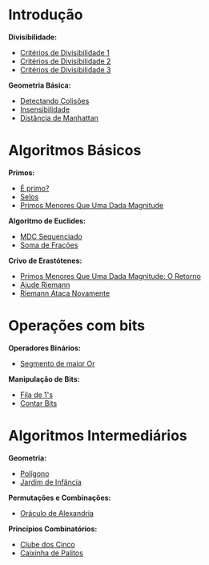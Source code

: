 # Introdução
**Divisibilidade:**
- [Critérios de Divisibilidade 1](https://github.com/3Strela/Competitive_Programing/blob/master/NepsAcademy/AnyEx/Critérios%20de%20Divisibilidade%201.cpp)
- [Critérios de Divisibilidade 2](https://github.com/3Strela/Competitive_Programing/blob/master/NepsAcademy/AnyEx/Critérios%20de%20Divisibilidade%202.cpp)
- [Critérios de Divisibilidade 3](https://github.com/3Strela/Competitive_Programing/blob/master/NepsAcademy/AnyEx/Critérios%20de%20Divisibilidade%203.cpp)

**Geometria Básica:**
- [Detectando Colisões](https://github.com/3Strela/Competitive_Programing/blob/master/NepsAcademy/AnyEx/Detectando%20Colisões.cpp)
- [Insensibilidade](https://github.com/3Strela/Competitive_Programing/blob/master/NepsAcademy/AnyEx/Insensibilidade.cpp)
- [Distância de Manhattan](https://github.com/3Strela/Competitive_Programing/blob/master/NepsAcademy/AnyEx/Distância%20de%20Manhattan.cpp)

# Algoritmos Básicos
**Primos:**
- [É primo?](https://github.com/3Strela/Competitive_Programing/blob/master/NepsAcademy/AnyEx/É%20primo.cpp)
- [Selos](https://github.com/3Strela/Competitive_Programing/blob/master/NepsAcademy/AnyEx/Selos.cpp)
- [Primos Menores Que Uma Dada Magnitude](https://github.com/3Strela/Competitive_Programing/blob/master/NepsAcademy/AnyEx/Primos%20Menores%20Que%20Uma%20Dada%20Magnitude.cpp)

**Algoritmo de Euclides:**
- [MDC Sequenciado](https://github.com/3Strela/Competitive_Programing/blob/master/NepsAcademy/AnyEx/MDC%20Sequenciado.cpp)
- [Soma de Frações](https://github.com/3Strela/Competitive_Programing/blob/master/NepsAcademy/AnyEx/Soma%20de%20Frações.cpp)

**Crivo de Erastótenes:**
- [Primos Menores Que Uma Dada Magnitude: O Retorno](https://github.com/3Strela/Competitive_Programing/blob/master/NepsAcademy/AnyEx/Primos%20Menores%20Que%20Uma%20Dada%20Magnitude%20O%20Retorno.cpp)
- [Ajude Riemann](https://github.com/3Strela/Competitive_Programing/blob/master/NepsAcademy/AnyEx/Ajude%20Riemann.cpp)
- [Riemann Ataca Novamente](https://github.com/3Strela/Competitive_Programing/blob/master/NepsAcademy/AnyEx/Riemann%20Ataca%20Novamente.cpp)

# Operações com bits
**Operadores Binários:**
- [Segmento de maior Or]()

**Manipulação de Bits:**
- [Fila de 1's](https://github.com/3Strela/Competitive_Programing/blob/master/NepsAcademy/AnyEx/Fila%20de%201's.cpp)
- [Contar Bits](https://github.com/3Strela/Competitive_Programing/blob/master/NepsAcademy/AnyEx/Contar%20bits.cpp)

# Algoritmos Intermediários
**Geometria:**
- [Polígono]()
- [Jardim de Infância]()

**Permutações e Combinações:**
- [Oráculo de Alexandria](https://github.com/3Strela/Competitive_Programing/blob/master/NepsAcademy/AnyEx/Oráculo%20de%20Alexandria.cpp)

**Princípios Combinatórios:**
- [Clube dos Cinco](https://github.com/3Strela/Competitive_Programing/blob/master/NepsAcademy/AnyEx/Clube%20dos%20Cinco.cpp)
- [Caixinha de Palitos](https://github.com/3Strela/Competitive_Programing/blob/master/NepsAcademy/AnyEx/Caixinha%20de%20Palitos.cpp)